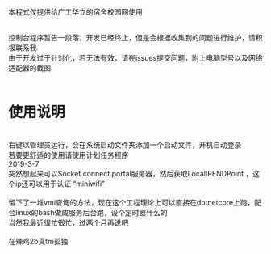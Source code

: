 本程式仅提供给广工华立的宿舍校园网使用<br/><br/>

控制台程序暂告一段落，开发已经终止，但是会根据收集到的问题进行维护，请积极联系我<br/>
由于开发过于针对化，若无法有效，请在issues提交问题，附上电脑型号以及网络适配器的截图<br/><br/>
<h1>使用说明</h1><br/>
  右键以管理员运行，会在系统启动文件夹添加一个启动文件，开机自动登录<br/>
  若要更舒适的使用请使用计划任务程序<br/>
  2019-3-7<br/>
  突然想起来可以Socket connect portal服务器，然后获取LocalIPENDPoint ，这个ip还可以用于认证 “miniwifi”<br/>
  <br/>
  留下了一堆vmi查询的方法，现在这个工程理论上可以直接在dotnetcore上跑，配合linux的bash做成服务后台跑，设个定时器什么的<br/>
  当然我最近很忙很忙，过两个月再说吧<br/>
  <br/>
  在辣鸡2b真tm孤独
